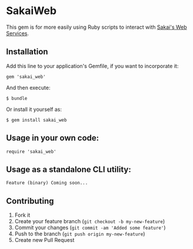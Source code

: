 # SakaiWeb

This gem is for more easily using Ruby scripts to interact
with [Sakai's Web Services](https://confluence.sakaiproject.org/display/WEBSVCS/Home).

## Installation

Add this line to your application's Gemfile, if you want to incorporate it:

    gem 'sakai_web'

And then execute:

    $ bundle

Or install it yourself as:

    $ gem install sakai_web

## Usage in your own code:

	require 'sakai_web'


## Usage as a standalone CLI utility:

	Feature (binary) Coming soon...

## Contributing

1. Fork it
2. Create your feature branch (`git checkout -b my-new-feature`)
3. Commit your changes (`git commit -am 'Added some feature'`)
4. Push to the branch (`git push origin my-new-feature`)
5. Create new Pull Request
